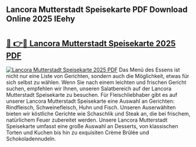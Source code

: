 ## Lancora Mutterstadt Speisekarte PDF Download Online 2025 IEehy

# <h2><a href="http://gcblzof.nevu.top/?p=Lancora+Mutterstadt+Speisekarte">🔗 👉🔴 Lancora Mutterstadt Speisekarte 2025 PDF</a></h2>

[![Lancora Mutterstadt Speisekarte 2025 PDF](https://i.imgur.com/dBaPXMq.png)](http://gcblzof.nevu.top/?p=Lancora+Mutterstadt+Speisekarte)
Das Menü des Essens ist nicht nur eine Liste von Gerichten, sondern auch die Möglichkeit, etwas für sich selbst zu wählen. Wenn Sie nach einem leichten und frischen Gericht suchen, empfehlen wir Ihnen, unseren Salatbereich auf der Lancora Mutterstadt Speisekarte zu besuchen. Für Fleischliebhaber gibt es auf unserer Lancora Mutterstadt Speisekarte eine Auswahl an Gerichten: Rindfleisch, Schweinefleisch, Huhn und Fisch. Unseren Auserwählten bieten wir köstliche Gerichte wie Schaschlik und Steak an, die bei frischem, natürlichem Feuer zubereitet werden. Unsere Lancora Mutterstadt Speisekarte umfasst eine große Auswahl an Desserts, von klassischen Torten und Kuchen bis hin zu exquisiten Crème Brûlée und Schokoladennudeln.

